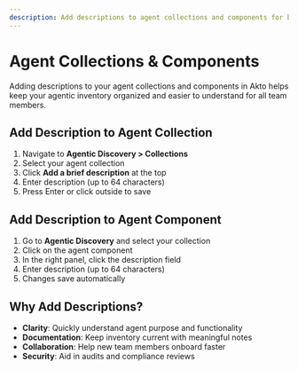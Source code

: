 ```yaml
---
description: Add descriptions to agent collections and components for better documentation.
---
```


# Agent Collections & Components

Adding descriptions to your agent collections and components in Akto helps keep your agentic inventory organized and easier to understand for all team members.

## Add Description to Agent Collection

1. Navigate to **Agentic Discovery > Collections**
2. Select your agent collection
3. Click **Add a brief description** at the top
4. Enter description (up to 64 characters)
5. Press Enter or click outside to save

## Add Description to Agent Component

1. Go to **Agentic Discovery** and select your collection
2. Click on the agent component
3. In the right panel, click the description field
4. Enter description (up to 64 characters)
5. Changes save automatically

## Why Add Descriptions?

- **Clarity**: Quickly understand agent purpose and functionality
- **Documentation**: Keep inventory current with meaningful notes
- **Collaboration**: Help new team members onboard faster
- **Security**: Aid in audits and compliance reviews
